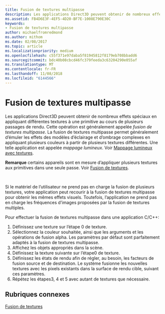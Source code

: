 ```yaml
---
title: Fusion de textures multipasse
description: Les applications Direct3D peuvent obtenir de nombreux effets spéciaux en appliquant différentes textures à une primitive au cours de plusieurs passages de rendu.
ms.assetid: FB4D6E3F-4EF5-4D20-BF7E-1008E790E30C
keywords:
- Fusion de textures multipasse
author: michaelfromredmond
ms.author: mithom
ms.date: 02/08/2017
ms.topic: article
ms.localizationpriority: medium
ms.openlocfilehash: c55f371e97daba5f81945812f8179eb708bbadd6
ms.sourcegitcommit: bdc40b08cbcd46fc379feeda3c63204290e055af
ms.translationtype: MT
ms.contentlocale: fr-FR
ms.lasthandoff: 11/08/2018
ms.locfileid: "6144566"
---
```

# <a name="multipass-texture-blending"></a>Fusion de textures multipasse


Les applications Direct3D peuvent obtenir de nombreux effets spéciaux en appliquant différentes textures à une primitive au cours de plusieurs passages de rendu. Cette opération est généralement appelée *fusion de textures multipasse*. La fusion de textures multipasse permet généralement d’émuler les effets des modèles d’éclairage et d’ombrage complexes en appliquant plusieurs couleurs à partir de plusieurs textures différentes. Une telle application est appelée *mappage lumineux*. Voir [Mappage lumineux avec textures](light-mapping-with-textures.md).

**Remarque**  certains appareils sont en mesure d’appliquer plusieurs textures aux primitives dans une seule passe. Voir [Fusion de textures](texture-blending.md).

 

Si le matériel de l’utilisateur ne prend pas en charge la fusion de plusieurs textures, votre application peut recourir à la fusion de textures multipasse pour obtenir les mêmes effets visuels. Toutefois, l’application ne prend pas en charge les fréquences d’images proposées par la fusion de textures multiples.

Pour effectuer la fusion de textures multipasse dans une application C/C++:

1.  Définissez une texture sur l’étape 0 de texture.
2.  Sélectionnez la couleur souhaitée, ainsi que les arguments et les opérations de fusion alpha. Les paramètres par défaut sont parfaitement adaptés à la fusion de textures multipasse.
3.  Affichez les objets appropriés dans la scène.
4.  Définissez la texture suivante sur l’étape0 de texture.
5.  Définissez les états de rendu afin de régler, au besoin, les facteurs de fusion source et de destination. Le système fusionne les nouvelles textures avec les pixels existants dans la surface de rendu cible, suivant ces paramètres.
6.  Répétez les étapes3, 4 et 5 avec autant de textures que nécessaire.

## <a name="span-idrelated-topicsspanrelated-topics"></a><span id="related-topics"></span>Rubriques connexes


[Fusion de textures](texture-blending.md)

 

 




